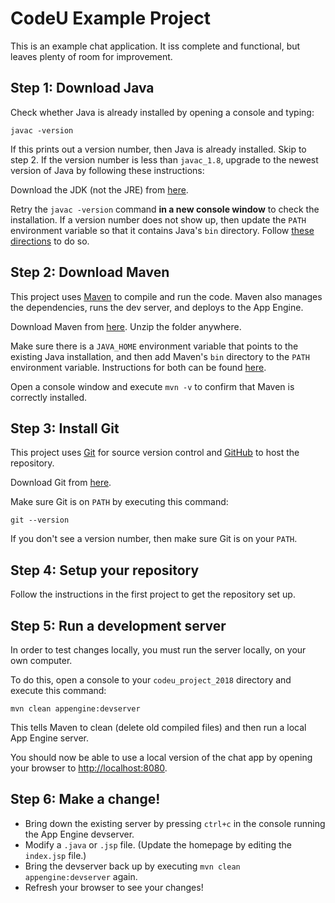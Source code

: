# CodeU Example Project

This is an example chat application. It iss complete and functional, but leaves
plenty of room for improvement.

## Step 1: Download Java

Check whether Java is already installed by opening a console and typing:

```
javac -version
```

If this prints out a version number, then Java is already installed. Skip to
step 2. If the version number is less than `javac_1.8`, upgrade to the newest version of Java by following these instructions:

Download the JDK (not the JRE) from [here](http://www.oracle.com/technetwork/java/javase/downloads/jdk9-downloads-3848520.html).

Retry the `javac -version` command **in a new console window** to check the
installation. If a version number does not show up, then update the `PATH`
environment variable so that it contains Java's `bin` directory. Follow [these
directions](https://www.java.com/en/download/help/path.xml) to do so.

## Step 2: Download Maven

This project uses [Maven](https://maven.apache.org/) to compile and run the
code. Maven also manages the dependencies, runs the dev server, and deploys to the App
Engine.

Download Maven from [here](https://maven.apache.org/download.cgi). Unzip the
folder anywhere.

Make sure there is a `JAVA_HOME` environment variable that points to the existing Java
installation, and then add Maven's `bin` directory to the `PATH` environment
variable. Instructions for both can be found
[here](https://maven.apache.org/install.html).

Open a console window and execute `mvn -v` to confirm that Maven is correctly
installed.

## Step 3: Install Git

This project uses [Git](https://git-scm.com/) for source version control and
[GitHub](https://github.com/) to host the repository.

Download Git from [here](https://git-scm.com/downloads).

Make sure Git is on `PATH` by executing this command:

```
git --version
```

If you don't see a version number, then make sure Git is on your `PATH`.

## Step 4: Setup your repository

Follow the instructions in the first project to get the repository set up.

## Step 5: Run a development server

In order to test changes locally, you must run the server locally, on your
own computer.

To do this, open a console to your `codeu_project_2018` directory and execute this command:

```
mvn clean appengine:devserver
```

This tells Maven to clean (delete old compiled files) and then run a local
App Engine server.

You should now be able to use a local version of the chat app by opening your
browser to [http://localhost:8080](http://localhost:8080).

## Step 6: Make a change!

- Bring down the existing server by pressing `ctrl+c` in the console running the
App Engine devserver.
- Modify a `.java` or `.jsp` file. (Update the homepage by editing the
`index.jsp` file.)
- Bring the devserver back up by executing `mvn clean appengine:devserver`
again.
- Refresh your browser to see your changes!
